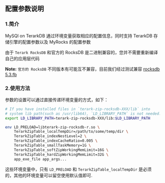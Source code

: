 ## 配置参数说明

### 1.简介
MySQl on TerarkDB 通过环境变量获取相应的配置信息，同时支持 TerarkDB 存储引擎的配置参数以及 MyRocks 的配置参数

由于 `Terark RocksDB` 和官方的 RocksDB 是二进制兼容的，您并不需要重新编译自己的应用层代码

**Note:** `官方的 RocksDB` 不同版本有可能互不兼容，目前我们经过测试兼容 [rocksdb 5.3.fb](https://github.com/facebook/rocksdb/tree/5.3.fb)

### 2.使用方法

参数的设置可以通过直接传递环境变量的方式，如下：

```bash
# If you have installed files in `terark-zip-rocksdb-XXX/lib` into
# system lib path(such as /usr/lib64), `LD_LIBRARY_PATH` is not needed.
export LD_LIBRARY_PATH=terark-zip-rocksdb-XXX/lib:$LD_LIBRARY_PATH

env LD_PRELOAD=libterark-zip-rocksdb-r.so \
    TerarkZipTable_localTempDir=/path/to/some/temp/dir \
    TerarkZipTable_indexNestLevel=2 \
    TerarkZipTable_indexCacheRatio=0.005 \
    TerarkZipTable_smallTaskMemory=1G \
    TerarkZipTable_softZipWorkingMemLimit=16G \
    TerarkZipTable_hardZipWorkingMemLimit=32G \
    app_exe_file app_args...
```

这些环境变量中，只有 `LD_PRELOAD` 和 `TerarkZipTable_localTempDir` 是必须的，其他的环境变量可以留空使用默认值即可.
